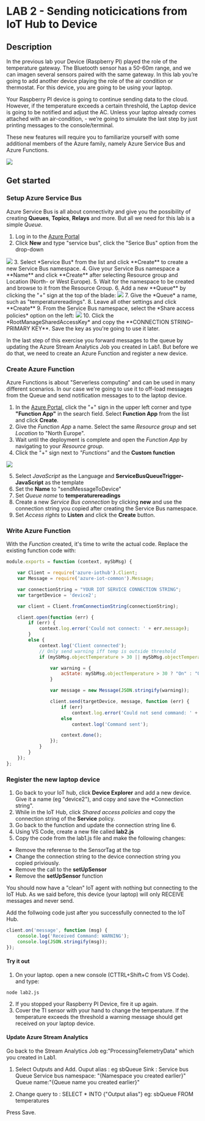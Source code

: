 # LAB 2 - Sending noticications from IoT Hub to Device

## Description
In the previous lab your Device (Raspberry PI) played the role of the temperature gateway. The Bluetooth sensor has a 50-60m range, and we can imagen several sensors paired with the same gateway. In this lab you’re going to add another device playing the role of the air condition or thermostat. For this device, you are going to be using your laptop. 

Your Raspberry PI device is going to continue sending data to the cloud. However, if the temperature exceeds a certain threshold, the Laptop device is going to be notified and adjust the AC. Unless your laptop already comes attached with an air-condition, - we’re going to simulate the last step by just printing messages to the console/terminal.

These new features will require you to familiarize yourself with some additional members of the Azure family, namely Azure Service Bus and Azure Functions.


<img src="http://microservicebus.blob.core.windows.net/img/azurebootcamp_6.png"/>

## Get started

### Setup Azure Service Bus
Azure Service Bus is all about connectivity and give you the possibility of creating **Queues**, **Topics**, **Relays** and more. But all we need for this lab is a simple *Queue*.

1. Log in to the [Azure Portal](https://portal.azure.com/)
2. Click **New** and type "service bus", click the "Serice Bus" option from the drop-down  
<img src="http://microservicebus.blob.core.windows.net/img/azurebootcamp_7.png"/>
3. Select *Service Bus* from the list and click **Create** to create a new Service Bus namespace.
4.	Give your Service Bus namespace a **Name** and click **Create** after selecting Resource group and Location (North- or West Europe). 
5. Wait for the namespace to be created and browse to it from the Resource Group.
6. Add a new **Queue** by clicking the "+" sign at the top of the blade:
<img src="http://microservicebus.blob.core.windows.net/img/azurebootcamp_8.png"/>
7. Give the *Queue* a name, such as "temperaturereadings".
8. Leave all other settings and click **Create**
9. From the Service Bus namespace, select the *Share access policies* option on the left:
<img src="http://microservicebus.blob.core.windows.net/img/azurebootcamp_9.png"/>
10. Click the *RootManageSharedAccessKey* and copy the **CONNECTION STRING–PRIMARY KEY**. Save the key as you're going to use it later.

In the last step of this exercise you forward messages to the queue by updating the Azure Stream Analytics Job you created in Lab1. But before we do that, we need to create an Azure Function and register a new device.

### Create Azure Function
Azure Functions is about "Serverless computing" and can be used in many different scenarios. In our case we're going to use it to off-load messages from the Queue and send notification messages to to the laptop device.

1. In the [Azure Portal](https://portal.azure.com/), click the "+" sign in the upper left corner and type **"Function App"** in the search field. Select **Function App** from the list and click **Create**.
2. Give the *Function App* a name. Select the same *Resource group* and set *Location* to "North Europe". 
3. Wait until the deployment is complete and open the *Function App* by navigating to your *Resource group*.
4. Click the "+" sign next to *"Functions"* and the **Custom function**
<img src="http://microservicebus.blob.core.windows.net/img/azurebootcamp_10.png"/>

5. Select *JavaScript* as the Language and **ServiceBusQueueTrigger-JavaScript** as the template
6. Set the **Name** to "sendMessageToDevice" 
7. Set *Queue name* to **temperaturereadings**
7. Create a new *Service Bus connection* by clicking **new** and use the connection string you copied after creating the Service Bus namespace. 
8. Set *Access rights* to **Listen** and click the **Create** button.

### Write Azure Function
With the *Function* created, it's time to write the actual code. Replace the existing function code with:

```js
module.exports = function (context, mySbMsg) {

    var Client = require('azure-iothub').Client;
    var Message = require('azure-iot-common').Message;

    var connectionString = "YOUR IOT SERVICE CONNECTION STRING";
    var targetDevice = 'device2';

    var client = Client.fromConnectionString(connectionString);

    client.open(function (err) {
        if (err) {
            context.log.error('Could not connect: ' + err.message);
        }
        else {
            context.log('Client connected');
            // Only send warning iff temp is outside threshold
            if (mySbMsg.objectTemperature > 30 || mySbMsg.objectTemperature < 25) {

                var warning = {
                    acState: mySbMsg.objectTemperature > 30 ? "On" : "Off"
                }

                var message = new Message(JSON.stringify(warning));

                client.send(targetDevice, message, function (err) {
                    if (err)
                        context.log.error('Could not send command: ' + err);
                    else
                        context.log('Command sent');

                    context.done();
                });
            }
        }
    });
};
```

### Register the new laptop device

1. Go back to your IoT hub, click **Device Explorer** and add a new device. Give it a name (eg "device2"), and copy and save the *Connection string".
2.  While in the IoT Hub, click *Shared access policies* and copy the connection string of the **Service** policy.
3. Go back to the function and update the connection string line 6.
4. Using VS Code, create a new file called **lab2.js**
5. Copy the code from the lab1.js file and make the following changes:
* Remove the referense to the SensorTag at the top
* Change the connection string to the device connection string you copied priviously.
* Remove the call to the **setUpSensor**
* Remove the **setUpSensor** function

You should now have a "clean" IoT agent with nothing but connecting to the IoT Hub. As we said before, this device (your laptop) will only RECEIVE messages and never send.

Add the follwoing code just after you successfully connected to the IoT Hub.

```js
client.on('message', function (msg) {
    console.log('Received Command: WARNING');
    console.log(JSON.stringify(msg));
});
```

#### Try it out

1. On your laptop. open a new console (CTTRL+Shift+C from VS Code). and type:
```
node lab2.js
```

2. If you stopped your Raspberry PI Device, fire it up again. 
3. Cover the TI sensor with your hand to change the temperature. If the temperature exceeds the threshold a warning message should get received on your laptop device.


#### Update Azure Stream Analytics

Go back to the Stream Analytics Job eg:"ProcessingTelemetryData" which you created in Lab1.
1. Select Outputs and Add. 
Ouput alias : eg sbQueue
Sink : Service bus Queue
Service bus namespace: "{Namespace you created earlier}"
Queue name:"{Queue name you created earlier}"

2. Change query to : 
SELECT
    *
INTO
    {"Output alias"} eg: sbQueue
FROM
    temperatures

Press Save.




 
